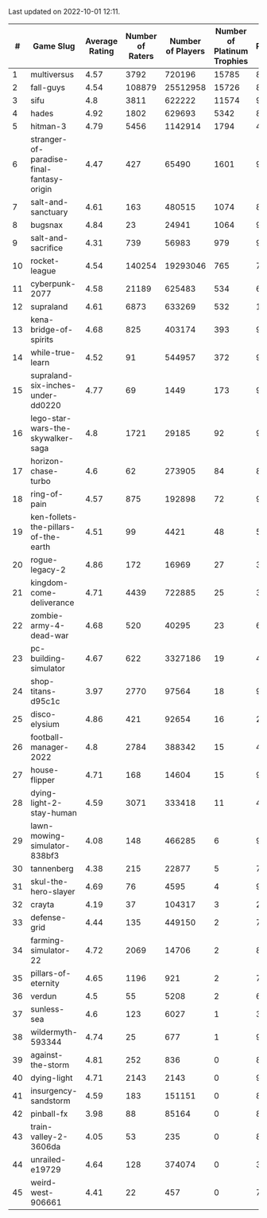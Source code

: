 Last updated on 2022-10-01 12:11.


|#|Game Slug|Average Rating|Number of Raters|Number of Players|Number of Platinum Trophies|Max Rarity (%)|
|---|---|---|---|---|---|---|
|1|multiversus|4.57|3792|720196|15785|82|
|2|fall-guys|4.54|108879|25512958|15726|89|
|3|sifu|4.8|3811|622222|11574|96|
|4|hades|4.92|1802|629693|5342|89|
|5|hitman-3|4.79|5456|1142914|1794|48|
|6|stranger-of-paradise-final-fantasy-origin|4.47|427|65490|1601|98|
|7|salt-and-sanctuary|4.61|163|480515|1074|83|
|8|bugsnax|4.84|23|24941|1064|97|
|9|salt-and-sacrifice|4.31|739|56983|979|91|
|10|rocket-league|4.54|140254|19293046|765|74|
|11|cyberpunk-2077|4.58|21189|625483|534|60|
|12|supraland|4.61|6873|633269|532|100|
|13|kena-bridge-of-spirits|4.68|825|403174|393|94|
|14|while-true-learn|4.52|91|544957|372|93|
|15|supraland-six-inches-under-dd0220|4.77|69|1449|173|99|
|16|lego-star-wars-the-skywalker-saga|4.8|1721|29185|92|98|
|17|horizon-chase-turbo|4.6|62|273905|84|83|
|18|ring-of-pain|4.57|875|192898|72|97|
|19|ken-follets-the-pillars-of-the-earth|4.51|99|4421|48|59|
|20|rogue-legacy-2|4.86|172|16969|27|36|
|21|kingdom-come-deliverance|4.71|4439|722885|25|30|
|22|zombie-army-4-dead-war|4.68|520|40295|23|66|
|23|pc-building-simulator|4.67|622|3327186|19|47|
|24|shop-titans-d95c1c|3.97|2770|97564|18|98|
|25|disco-elysium|4.86|421|92654|16|28|
|26|football-manager-2022|4.8|2784|388342|15|48|
|27|house-flipper|4.71|168|14604|15|93|
|28|dying-light-2-stay-human|4.59|3071|333418|11|48|
|29|lawn-mowing-simulator-838bf3|4.08|148|466285|6|92|
|30|tannenberg|4.38|215|22877|5|75|
|31|skul-the-hero-slayer|4.69|76|4595|4|96|
|32|crayta|4.19|37|104317|3|22|
|33|defense-grid|4.44|135|449150|2|79|
|34|farming-simulator-22|4.72|2069|14706|2|85|
|35|pillars-of-eternity|4.65|1196|921|2|79|
|36|verdun|4.5|55|5208|2|64|
|37|sunless-sea|4.6|123|6027|1|38|
|38|wildermyth-593344|4.74|25|677|1|90|
|39|against-the-storm|4.81|252|836|0|87|
|40|dying-light|4.71|2143|2143|0|98|
|41|insurgency-sandstorm|4.59|183|151151|0|8|
|42|pinball-fx|3.98|88|85164|0|86|
|43|train-valley-2-3606da|4.05|53|235|0|89|
|44|unrailed-e19729|4.64|128|374074|0|39|
|45|weird-west-906661|4.41|22|457|0|74|
